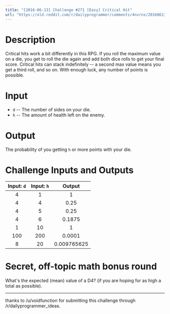 ```yaml
---
title: "[2016-06-13] Challenge #271 [Easy] Critical Hit"
url: "https://old.reddit.com/r/dailyprogrammer/comments/4nvrnx/20160613_challenge_271_easy_critical_hit/"
---
```


# Description

Critical hits work a bit differently in this RPG.  If you roll the maximum value on a die, you get to roll the die again and add both dice rolls to get your final score.  Critical hits can stack indefinitely -- a second max value means you get a third roll, and so on.  With enough luck, any number of points is possible.

# Input

* `d` -- The number of sides on your die.
* `h` -- The amount of health left on the enemy.

# Output

The probability of you getting `h` or more points with your die.

# Challenge Inputs and Outputs

Input: `d` | Input: `h` | Output
:-: | :-: | :-:
4 | 1 | 1
4 | 4 | 0.25
4 | 5 | 0.25
4 | 6 | 0.1875
1 | 10 | 1
100 | 200 | 0.0001
8 | 20 | 0.009765625

# Secret, off-topic math bonus round

What's the expected (mean) value of a D4? (if you are hoping for as high a total as possible).

---
thanks to /u/voidfunction for submitting this challenge through /r/dailyprogrammer_ideas.